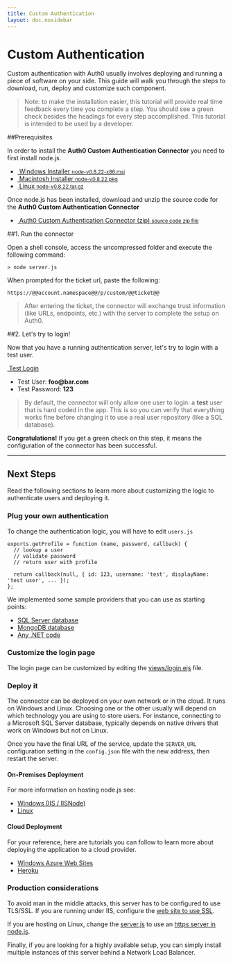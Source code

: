 ```yaml
---
title: Custom Authentication
layout: doc.nosidebar
---
```

# Custom Authentication

Custom authentication with Auth0 usually involves deploying and running a piece of software on your side. This guide will walk you through the steps to download, run, deploy and customize such component.

> Note: to make the installation easier, this tutorial will provide real time feedback every time you complete a step. You should see a green check besides the headings for every step accomplished. This tutorial is intended to be used by a developer.

##Prerequisites

In order to install the __Auth0 Custom Authentication Connector__ you need to first install node.js.

<div class="installers">
  <ul>
    <li>
      <a href="http://nodejs.org/dist/v0.8.22/node-v0.8.22-x86.msi">
        <img src="//cdn.auth0.com/docs/img/node-windows.png" alt="">
        Windows Installer
        <small>node-v0.8.22-x86.msi</small>
      </a>
    </li>
    <li>
      <a href="http://nodejs.org/dist/v0.8.22/node-v0.8.22.pkg">
        <img src="//cdn.auth0.com/docs/img/node-mac.png" alt="">
        Macintosh Installer
        <small>node-v0.8.22.pkg</small>
      </a>
    </li>
    <li id="source">
      <a href="http://nodejs.org/dist/v0.8.22/node-v0.8.22.tar.gz">
        <img src="//cdn.auth0.com/docs/img/node-linux.png" alt="">
        Linux
        <small>node-v0.8.22.tar.gz</small>
      </a>
    </li>
  </ul>
</div>

Once node.js has been installed, download and unzip the source code for the __Auth0 Custom Authentication Connector__

<div class="installers">
  <ul>
    <li>
      <a href="https://github.com/auth0/custom-connector/archive/master.zip">
        <img src="//cdn.auth0.com/docs/img/package.png" alt="">
        Auth0 Custom Authentication Connector (zip)
        <small>source code zip file</small>
      </a>
    </li>
  </ul>
</div>

##1. Run the connector

Open a shell console, access the uncompressed folder and execute the following command:

	> node server.js

When prompted for the ticket url, paste the following:

	https://@@account.namespace@@/p/custom/@@ticket@@

> After entering the ticket, the connector will exchange trust information (like URLs, endpoints, etc.) with the server to complete the setup on Auth0.

##2. Let's try to login!

Now that you have a running authentication server, let's try to login with a test user.

<a href="@@uiURL@@/tester?ticket=@@ticket@@" class="btn btn-mid"><i class="icon icon-user"></i>&nbsp;<span class="text">Test Login</span></a>

-  Test User: __foo@bar.com__
-  Test Password: __123__

> By default, the connector will only allow one user to login: a __test__ user that is hard coded in the app. This is so you can verify that everything works fine before changing it to use a real user repository (like a SQL database).

**Congratulations!** If you get a green check on this step, it means the configuration of the connector has been successful.

----

## Next Steps

Read the following sections to learn more about customizing the logic to authenticate users and deploying it.

### Plug your own authentication

To change the authentication logic, you will have to edit `users.js`

	exports.getProfile = function (name, password, callback) {
	  // lookup a user
	  // validate password
	  // return user with profile

	  return callback(null, { id: 123, username: 'test', displayName: 'test user', ... });
	};

We implemented some sample providers that you can use as starting points:

- [SQL Server database](https://github.com/auth0/custom-connector/tree/master/examples/FromSqlServer)
- [MongoDB database](https://github.com/auth0/custom-connector/tree/master/examples/FromMongoDb)
- [Any .NET code](https://github.com/auth0/custom-connector/tree/master/examples/From.Net)

### Customize the login page

The login page can be customized by editing the [views/login.ejs](https://github.com/auth0/custom-connector/blob/master/views/login.ejs) file.

### Deploy it

The connector can be deployed on your own network or in the cloud. It runs on Windows and Linux. Choosing one or the other usually will depend on which technology you are using to store users. For instance, connecting to a Microsoft SQL Server database, typically depends on native drivers that work on Windows but not on Linux.

Once you have the final URL of the service, update the `SERVER_URL` configuration setting in the `config.json` file with the new address, then restart the server.

#### On-Premises Deployment

For more information on hosting node.js see:

* [Windows (IIS / IISNode)](https://github.com/tjanczuk/iisnode)
* [Linux](http://howtonode.org/deploying-node-upstart-monit)

#### Cloud Deployment

For your reference, here are tutorials you can follow to learn more about deploying the application to a cloud provider.

* [Windows Azure Web Sites](http://www.windowsazure.com/en-us/develop/nodejs/tutorials/web-site-with-webmatrix/)
* [Heroku](https://devcenter.heroku.com/articles/nodejs)

### Production considerations

To avoid man in the middle attacks, this server has to be configured to use TLS/SSL. If you are running under IIS, configure the [web site to use SSL](http://www.iis.net/learn/manage/configuring-security/how-to-set-up-ssl-on-iis).

If you are hosting on Linux, change the [server.js](https://github.com/auth0/ad-ldap-connector/blob/master/server.js) to use an [https server in node.js](http://nodejs.org/api/https.html#https_https_createserver_options_requestlistener).

Finally, if you are looking for a highly available setup, you can simply install multiple instances of this server behind a Network Load Balancer.

<script src="//ajax.googleapis.com/ajax/libs/jquery/1.9.0/jquery.min.js"></script>

<script type="text/javascript">
var prevStep = 0, checkIntervalLapse = 5000;
var checkStep = function () {
	if ('@@ticket@@' === 'YOUR_TICKET')
		return;

	$.ajax({
		url:   '/ticket/step?ticket=@@ticket@@',
		cache: false
	}).done(function (data) {

		var currentStep = data.currentStep;
		if (prevStep == currentStep) return setTimeout(checkStep, checkIntervalLapse);

		for (var i = 1; i < currentStep; i++) {
			$('h2:contains(' + i + '.)')
				.addClass('step-finished')
				.prepend('<img src="//cdn.auth0.com/docs/img/check.png">');
		};

		$('.current-step').removeClass('current-step');

		$('h2:contains(' + currentStep + '.)').addClass('current-step');

		if (currentStep === 3 && $('#logmeout3').length === 0) {
			$('<iframe id="logmeout3" style="visibility: hidden;" src="http://localhost:4000/logout"></iframe>')
				.appendTo('body');
		}

		prevStep = currentStep;
		setTimeout(checkStep, checkIntervalLapse);
	});
};
$(checkStep);
</script>
